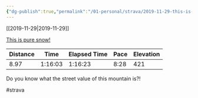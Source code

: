 ```yaml
---
{"dg-publish":true,"permalink":"/01-personal/strava/2019-11-29-this-is-pure-snow/"}
---
```



[[2019-11-29\|2019-11-29]]

[This is pure snow!](https://www.strava.com/activities/2900057422)

| Distance | Time    | Elapsed Time | Pace | Elevation |
| -------- | ------- | ------------ | ---- | --------- |
| 8.97     | 1:16:03 | 1:16:23      | 8:28 | 421       |


Do you know what the street value of this mountain is?!

#strava
